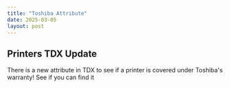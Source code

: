 ```yaml
---
title: "Toshiba Attribute"
date: 2025-03-05
layout: post
---
```

## Printers TDX Update
There is a new attribute in TDX to see if a printer is covered under Toshiba's warranty! See if you can find it